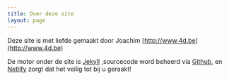 ```yaml
--- 
title: Over deze site
layout: page
---
```


Deze site is met liefde gemaakt door Joachim [http://www.4d.be](http://www.4d.be)  

De motor onder de site is [Jekyll](https://jekyllrb.com/)
,sourcecode word beheerd via [Github](https://github.com), en [Netlify](https://www.netlify.com/) zorgt dat het veilig tot bij u geraakt!
